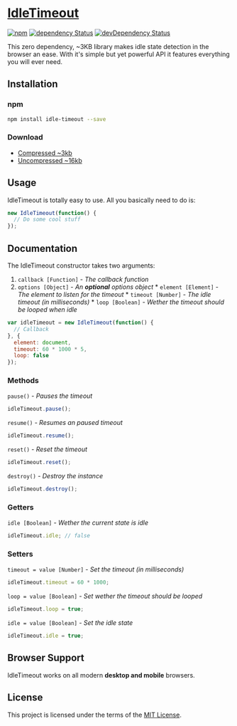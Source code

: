 # [IdleTimeout](https://github.com/jackmu95/idle-timeout/)

[![npm](https://img.shields.io/npm/v/idle-timeout.svg)](https://www.npmjs.com/package/idle-timeout/)
[![dependency Status](https://img.shields.io/david/jackmu95/idle-timeout.svg)](https://david-dm.org/jackmu95/idle-timeout/)
[![devDependency Status](https://img.shields.io/david/dev/jackmu95/idle-timeout.svg)](https://david-dm.org/jackmu95/idle-timeout/#info=devDependencies)

This zero dependency, ~3KB library makes idle state detection in the browser an ease. With it's simple but yet powerful API it features everything you will ever need.


## Installation

### npm
```bash
npm install idle-timeout --save
```

### Download
* [Compressed ~3kb](https://raw.github.com/jackmu95/idle-timeout/master/dist/idle-timeout.min.js)
* [Uncompressed ~16kb](https://raw.github.com/jackmu95/idle-timeout/master/dist/idle-timeout.js)


## Usage
IdleTimeout is totally easy to use. All you basically need to do is:
```javascript
new IdleTimeout(function() {
  // Do some cool stuff
});
```


## Documentation
The IdleTimeout constructor takes two arguments:
  1. `callback [Function]` - _The callback function_
  2. `options [Object]` - _An **optional** options object_
    * `element [Element]` - _The element to listen for the timeout_
    * `timeout [Number]` - _The idle timeout (in milliseconds)_
    * `loop [Boolean]` - _Wether the timeout should be looped when idle_

```javascript
var idleTimeout = new IdleTimeout(function() {
  // Callback
}, {
  element: document,
  timeout: 60 * 1000 * 5,
  loop: false
});
```

### Methods
`pause()` - _Pauses the timeout_
```javascript
idleTimeout.pause();
```

`resume()` - _Resumes an paused timeout_
```javascript
idleTimeout.resume();
```

`reset()` - _Reset the timeout_
```javascript
idleTimeout.reset();
```

`destroy()` - _Destroy the instance_
```javascript
idleTimeout.destroy();
```

### Getters
`idle [Boolean]` - _Wether the current state is idle_
```javascript
idleTimeout.idle; // false
```

### Setters
`timeout = value [Number]` - _Set the timeout (in milliseconds)_
```javascript
idleTimeout.timeout = 60 * 1000;
```

`loop = value [Boolean]` - _Set wether the timeout should be looped_
```javascript
idleTimeout.loop = true;
```

`idle = value [Boolean]` - _Set the idle state_
```javascript
idleTimeout.idle = true;
```


## Browser Support
IdleTimeout works on all modern **desktop and mobile** browsers.


## License
This project is licensed under the terms of the [MIT License](LICENSE).

